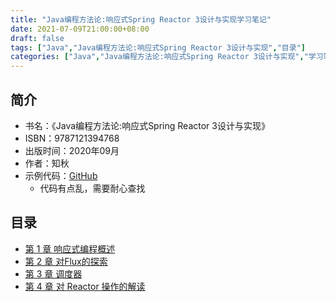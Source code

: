 ```yaml
---
title: "Java编程方法论:响应式Spring Reactor 3设计与实现学习笔记"
date: 2021-07-09T21:00:00+08:00
draft: false
tags: ["Java","Java编程方法论:响应式Spring Reactor 3设计与实现","目录"]
categories: ["Java","Java编程方法论:响应式Spring Reactor 3设计与实现","学习笔记"]
---
```


## 简介

- 书名：《Java编程方法论:响应式Spring Reactor 3设计与实现》
- ISBN：9787121394768
- 出版时间：2020年09月
- 作者：知秋
- 示例代码：[GitHub](https://github.com/muyinchen/Java-programming-methodology-Reactor-articles/tree/master/demo-reactor/src/test/java/com/dockerx/demoreactor)
  - 代码有点乱，需要耐心查找

## 目录

- [第 1 章 响应式编程概述](../1)
- [第 2 章 对Flux的探索](../2)
- [第 3 章 调度器](../3)
- [第 4 章 对 Reactor 操作的解读](../4)
